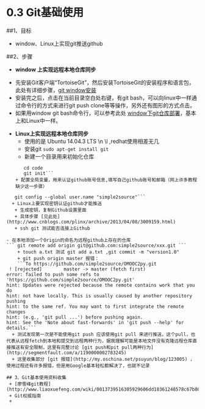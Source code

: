 # 0.3 Git基础使用

##1、目标
- window、Linux上实现git推送github

##2、步骤
- **window 上实现远程本地仓库同步**
 + 先安装Git客户端“TortoiseGit”，然后安装TortoiseGit的安装程序和语言包，此处有详细步骤，[git window安装](http://backlogtool.com/git-guide/cn/intro/intro2_1.html)
 + 安装完之后，点击在当前目录空白处右键，有git bash，可以向linux中一样通过命令行的方式来进行git push clone等等操作，另外还有图形的方式点击。
 + 如果用window git bash命令行，可以参考此处 [window下git仓库部署](http://blog.jobbole.com/78960/)，基本上和Linux中一样。

- **Linux上实现远程本地仓库同步**
  + 使用的是 Ubuntu 14.04.3 LTS \n \l ,redhat使用相差无几
  + 安装git 
  ```sudo apt-get install git```
  + 新建一个目录用来初始化仓库
  ```mkdir code  
     cd code 
     git init```
  + 配置全局变量，用来认证github账号信息,填写自己github账号和邮箱（网上许多教程缺少这一步骤）

```git config --global user.email "expamle@126.com"
   git config --global user.name "simple2source"```
  + Linux上要实现密钥认证github才能推送
   + 生成密钥，复制Github设置里面
   + 具体步骤 [见此处](http://www.cnblogs.com/plinx/archive/2013/04/08/3009159.html)
   + ssh git 测试能否连接上Github

- 在本地添加一个Origin的命名为远程github上存在的仓库
``` git remote add origin git@github.com:simple2source/xxx.git ```
    + touch a.txt 测试 git add a.txt ,git commit -m "version1.0"
    + git push origin master 报错：
    ```To https://github.com/simple2source/OMOOC2py.git
 ! [rejected]        master -> master (fetch first)
error: failed to push some refs to 'https://github.com/simple2source/OMOOC2py.git'
hint: Updates were rejected because the remote contains work that you do
hint: not have locally. This is usually caused by another repository pushing
hint: to the same ref. You may want to first integrate the remote changes
hint: (e.g., 'git pull ...') before pushing again.
hint: See the 'Note about fast-forwards' in 'git push --help' for details.```
  + 测试发现第一次是不能使用git push 应该使用git pull 来进行推送，这个pull，也代表从远程fetch到本地和提交到远程两种行为，据我理解可能是本地文件没有克隆远程仓库直接推送有安全限制，这里有完整讨论 [git push和pit pull两种行为](http://segmentfault.com/a/1190000002783245)
  + 这里收集部分 [git 报错](http://my.oschina.net/psuyun/blog/123005) ，使用过程还有许多报错，但是用Google基本轻松都解决了，也就不记录

## 3、Git基本使用资料收集
 + [廖雪峰git教程](http://www.liaoxuefeng.com/wiki/0013739516305929606dd18361248578c67b8067c8c017b000)
 + Git权威指南
 + 
  
